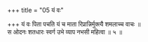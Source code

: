 +++
title = "05 यं वः"

+++
यं वः पिता पचति यं च माता रिप्रान्निर्मुक्त्यै शमलाच्च वाचः ॥  
स ओदनः शतधारः स्वर्ग उभे व्याप नभसी महित्वा ॥ ५ ॥